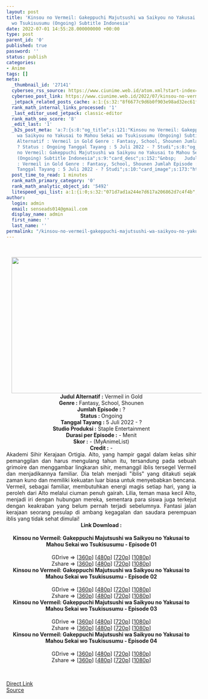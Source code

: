 ```yaml
---
layout: post
title: 'Kinsou no Vermeil: Gakeppuchi Majutsushi wa Saikyou no Yakusai to Mahou Sekai
  wo Tsukisusumu (Ongoing) Subtitle Indonesia'
date: 2022-07-01 14:55:28.000000000 +00:00
type: post
parent_id: '0'
published: true
password: ''
status: publish
categories:
- Anime
tags: []
meta:
  _thumbnail_id: '27141'
  cyberseo_rss_source: https://www.ciunime.web.id/atom.xml?start-index=1
  cyberseo_post_link: https://www.ciunime.web.id/2022/07/kinsou-no-vermeil-gakeppuchi-majutsushi.html
  _jetpack_related_posts_cache: a:1:{s:32:"8f6677c9d6b0f903e98ad32ec61f8deb";a:2:{s:7:"expires";i:1663431618;s:7:"payload";a:3:{i:0;a:1:{s:2:"id";i:28399;}i:1;a:1:{s:2:"id";i:27549;}i:2;a:1:{s:2:"id";i:28149;}}}}
  rank_math_internal_links_processed: '1'
  _last_editor_used_jetpack: classic-editor
  rank_math_seo_score: '8'
  _edit_last: '1'
  _b2s_post_meta: 'a:7:{s:8:"og_title";s:121:"Kinsou no Vermeil: Gakeppuchi Majutsushi
    wa Saikyou no Yakusai to Mahou Sekai wo Tsukisusumu (Ongoing) Subtitle Indonesia";s:7:"og_desc";s:152:"&nbsp;   Judul
    Alternatif : Vermeil in Gold Genre : Fantasy, School, Shounen Jumlah Episode :
    ? Status : Ongoing Tanggal Tayang : 5 Juli 2022 - ? Studi";s:8:"og_image";s:173:"https://kusonime.eu.org/wp-content/uploads/2022/07/kinsou-no-vermeil-gakeppuchi-majutsushi-wa-saikyou-no-yakusai-to-mahou-sekai-wo-tsukisusumu-ongoing-subtitle-indonesia.png";s:12:"og_image_alt";s:0:"";s:10:"card_title";s:121:"Kinsou
    no Vermeil: Gakeppuchi Majutsushi wa Saikyou no Yakusai to Mahou Sekai wo Tsukisusumu
    (Ongoing) Subtitle Indonesia";s:9:"card_desc";s:152:"&nbsp;   Judul Alternatif
    : Vermeil in Gold Genre : Fantasy, School, Shounen Jumlah Episode : ? Status : Ongoing
    Tanggal Tayang : 5 Juli 2022 - ? Studi";s:10:"card_image";s:173:"https://kusonime.eu.org/wp-content/uploads/2022/07/kinsou-no-vermeil-gakeppuchi-majutsushi-wa-saikyou-no-yakusai-to-mahou-sekai-wo-tsukisusumu-ongoing-subtitle-indonesia.png";}'
  post_time_to_read: 1 minutes
  rank_math_primary_category: '0'
  rank_math_analytic_object_id: '5492'
  litespeed_vpi_list: a:1:{i:0;s:32:"071d7ad1a244e7d617a206862d7c4f4b";}
author:
  login: admin
  email: senseads014@gmail.com
  display_name: admin
  first_name: ''
  last_name: ''
permalink: "/kinsou-no-vermeil-gakeppuchi-majutsushi-wa-saikyou-no-yakusai-to-mahou-sekai-wo-tsukisusumu-ongoing-subtitle-indonesia/"
---
```

<p>&nbsp;</p>
<div class="separator" style="clear: both; text-align: center;"><a style="margin-left: 1em; margin-right: 1em;" href="https://blogger.googleusercontent.com/img/b/R29vZ2xl/AVvXsEjrwNizS0_h9fyVgh9YZTPVvM1GdsIjBaCfw4tmcaUjv3L25ZE6c-Xz7Jq05yiYD4330euqtTnQTHt-q2NwBFWmD0XQBsqavXy9ulwF9XeA6lpsDLHTh0O7m_158G28YEaIpRNj3tmuQD49uNFduGo-p4BO3whZOVfaoGeOXj7mYx8l00AGoiahqwSS/s1280/Kinsou%20no%20Vermeil%20-%20Gakeppuchi%20Majutsushi%20wa%20Saikyou%20no%20Yakusai%20to%20Mahou%20Sekai%20wo%20Tsukisusumu.png"><img src="{{ site.baseurl }}/assets/2022/07/Kinsou%20no%20Vermeil%20-%20Gakeppuchi%20Majutsushi%20wa%20Saikyou%20no%20Yakusai%20to%20Mahou%20Sekai%20wo%20Tsukisusumu.png" width="640" height="360" border="0" data-original-height="720" data-original-width="1280" /></a></div>
<div class="separator" style="clear: both; text-align: center;"></div>
<div style="text-align: center;"><b>Judul</b><b><b> Alternatif</b> :</b> Vermeil in Gold</div>
<div style="text-align: center;"><b><b>Genre :</b></b> Fantasy, School, Shounen</div>
<div style="text-align: center;"><b>Jumlah Episode :</b> ?<br />
<b>Status : </b>Ongoing<br />
<b>Tanggal Tayang :</b> 5 Juli 2022 - ?<br />
<b>Studio Produksi :</b> Staple Entertainment<br />
<b>Durasi per Episode :</b> - Menit</div>
<div style="text-align: center;"><b>Skor :</b> - (MyAnimeList)</div>
<div style="text-align: center;"><b>Credit :</b> -</div>
<div style="text-align: center;"></div>
<div style="text-align: justify;">Akademi Sihir Kerajaan Ortigia. Alto, yang hampir gagal dalam kelas sihir pemanggilan dan harus mengulang tahun itu, tersandung pada sebuah grimoire dan menggambar lingkaran sihir, memanggil iblis tersegel Vermeil dan menjadikannya familiar. Dia telah menjadi "iblis" yang ditakuti sejak zaman kuno dan memiliki kekuatan luar biasa untuk menyebabkan bencana. Vermeil, sebagai familiar, membutuhkan energi magis setiap hari, yang ia peroleh dari Alto melalui ciuman penuh gairah. Lilia, teman masa kecil Alto, menjadi iri dengan hubungan mereka, sementara para siswa juga terkejut dengan keakraban yang belum pernah terjadi sebelumnya. Fantasi jalan kerajaan seorang pesulap di ambang kegagalan dan saudara perempuan iblis yang tidak sehat dimulai!</div>
<div style="text-align: justify;"></div>
<div style="text-align: justify;"></div>
<div style="text-align: center;">
<div style="text-align: center;">
<div style="text-align: left;">
<div style="text-align: center;"><b>Link Download :</b></div>
<div style="text-align: center;"><b> </b></div>
<div style="text-align: center;"><span style="text-align: left;"><b>Kinsou no Vermeil: Gakeppuchi Majutsushi wa Saikyou no Yakusai to Mahou Sekai wo Tsukisusumu</b></span><b> - Episode 01</b></div>
<div style="text-align: center;"><b> </b></div>
<div style="text-align: center;">GDrive =&gt; [<a href="https://acefile.co/f/78692126/knv-01-360p-samehadaku-care-mp4" target="_blank" rel="noopener">360p</a>] [<a href="https://acefile.co/f/78692132/knv-01-480p-samehadaku-care-mp4" target="_blank" rel="noopener">480p</a>] [<a href="https://acefile.co/f/78692973/knv-01-mp4hd-samehadaku-care-mp4" target="_blank" rel="noopener">720p</a>] [<a href="https://acefile.co/f/78693340/knv-01-fullhd-samehadaku-care-mp4" target="_blank" rel="noopener">1080p</a>]</div>
<div style="text-align: center;">Zshare =&gt; [<a href="https://www34.zippyshare.com/v/aNMGSAYm/file.html" target="_blank" rel="noopener">360p</a>] [<a href="https://www34.zippyshare.com/v/f3br5hM8/file.html" target="_blank" rel="noopener">480p</a>] [<a href="https://www101.zippyshare.com/v/O51sxjbq/file.html" target="_blank" rel="noopener">720p</a>] [<a href="https://www48.zippyshare.com/v/jCYj0ERJ/file.html" target="_blank" rel="noopener">1080p</a>]</div>
<div style="text-align: center;"></div>
<div style="text-align: center;">
<div><span style="text-align: left;"><b>Kinsou no Vermeil: Gakeppuchi Majutsushi wa Saikyou no Yakusai to Mahou Sekai wo Tsukisusumu</b></span><b> - Episode 02</b></div>
<div><b> </b></div>
<div>GDrive =&gt; [<a href="https://acefile.co/f/79236626/knv-02-360p-samehadaku-care-mp4" target="_blank" rel="noopener">360p</a>] [<a href="https://acefile.co/f/79236630/knv-02-480p-samehadaku-care-mp4" target="_blank" rel="noopener">480p</a>] [<a href="https://acefile.co/f/79237022/knv-02-mp4hd-samehadaku-care-mp4" target="_blank" rel="noopener">720p</a>] [<a href="https://acefile.co/f/79237402/knv-02-fullhd-samehadaku-care-mp4" target="_blank" rel="noopener">1080p</a>]</div>
<div>Zshare =&gt; [<a href="https://www48.zippyshare.com/v/YsYNl0EG/file.html" target="_blank" rel="noopener">360p</a>] [<a href="https://www48.zippyshare.com/v/IccT594I/file.html" target="_blank" rel="noopener">480p</a>] [<a href="https://www18.zippyshare.com/v/q10Z0ZC7/file.html" target="_blank" rel="noopener">720p</a>] [<a href="https://www12.zippyshare.com/v/kQgR7Awa/file.html" target="_blank" rel="noopener">1080p</a>]</div>
<div></div>
<div>
<div><span style="text-align: left;"><b>Kinsou no Vermeil: Gakeppuchi Majutsushi wa Saikyou no Yakusai to Mahou Sekai wo Tsukisusumu</b></span><b> - Episode 03</b></div>
<div><b> </b></div>
<div>GDrive =&gt; [<a href="https://acefile.co/f/79755427/knv-03-360p-samehadaku-care-mp4" target="_blank" rel="noopener">360p</a>] [<a href="https://acefile.co/f/79755430/knv-03-480p-samehadaku-care-mp4" target="_blank" rel="noopener">480p</a>] [<a href="https://acefile.co/f/79755701/knv-03-mp4hd-samehadaku-care-mp4" target="_blank" rel="noopener">720p</a>] [<a href="https://acefile.co/f/79756118/knv-03-fullhd-samehadaku-care-mp4" target="_blank" rel="noopener">1080p</a>]</div>
<div>Zshare =&gt; [<a href="https://www87.zippyshare.com/v/7rhQHT0I/file.html" target="_blank" rel="noopener">360p</a>] [<a href="https://www87.zippyshare.com/v/DJ3tO3yW/file.html" target="_blank" rel="noopener">480p</a>] [<a href="https://www42.zippyshare.com/v/KZ4Tdybd/file.html" target="_blank" rel="noopener">720p</a>] [<a href="https://www14.zippyshare.com/v/Per9IsGG/file.html" target="_blank" rel="noopener">1080p</a>]</div>
</div>
<div></div>
<div>
<div><span style="text-align: left;"><b>Kinsou no Vermeil: Gakeppuchi Majutsushi wa Saikyou no Yakusai to Mahou Sekai wo Tsukisusumu</b></span><b> - Episode 04</b></div>
<div><b> </b></div>
<div>GDrive =&gt; [<a href="https://acefile.co/f/80244170/knv-04-360p-samehadaku-care-mp4" target="_blank" rel="noopener">360p</a>] [<a href="https://acefile.co/f/80244175/knv-04-480p-samehadaku-care-mp4" target="_blank" rel="noopener">480p</a>] [<a href="https://acefile.co/f/80244438/knv-04-mp4hd-samehadaku-care-mp4" target="_blank" rel="noopener">720p</a>] [<a href="https://acefile.co/f/80244730/knv-04-fullhd-samehadaku-care-mp4" target="_blank" rel="noopener">1080p</a>]</div>
<div>Zshare =&gt; [<a href="https://www94.zippyshare.com/v/6AIUVrao/file.html" target="_blank" rel="noopener">360p</a>] [<a href="https://www94.zippyshare.com/v/ZZdk4HTc/file.html" target="_blank" rel="noopener">480p</a>] [<a href="https://www80.zippyshare.com/v/KnLTX00c/file.html" target="_blank" rel="noopener">720p</a>] [<a href="https://www80.zippyshare.com/v/bFlhuYU6/file.html" target="_blank" rel="noopener">1080p</a>]</div>
</div>
</div>
</div>
</div>
</div>
<p>&nbsp;</p>
<div class="divbtn"><a class="btn" href="https://handymansurrender.com/fihup8buzv?key=94550f7ce39444073321dde3b8782f97"><i class="fa fa-download"></i> Direct Link</a><br />
<a href="https://www.ciunime.web.id/2022/07/kinsou-no-vermeil-gakeppuchi-majutsushi.html">Source</a></div>
